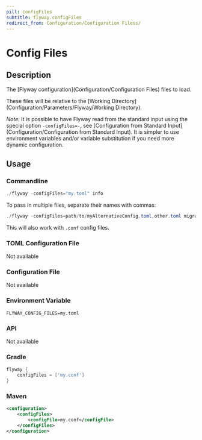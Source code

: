 ```yaml
---
pill: configFiles
subtitle: flyway.configFiles
redirect_from: Configuration/Configuration Filess/
---
```


# Config Files

## Description
The [Flyway configuration](Configuration/Configuration Files) files to load.

These files will be relative to the [Working Directory](Configuration/Parameters/Flyway/Working Directory).

_Note:_ It is possible to have Flyway read from the standard input using the special option `-configFiles=-`, see 
[Configuration from Standard Input](Configuration/Configuration from Standard Input). 
It is simpler to use environment variables and/or variable substitution if you need more dynamic configuration.

## Usage

### Commandline
```powershell
./flyway -configFiles="my.toml" info
```
To pass in multiple files, separate their names with commas:

```powershell
./flyway -configFiles=path/to/myAlternativeConfig.toml,other.toml migrate
```

This will also work with `.conf` config files.

### TOML Configuration File
Not available

### Configuration File
Not available

### Environment Variable
```properties
FLYWAY_CONFIG_FILES=my.toml
```

### API
Not available

### Gradle
```groovy
flyway {
    configFiles = ['my.conf']
}
```

### Maven
```xml
<configuration>
    <configFiles>
        <configFile>my.conf</configFile>
    </configFiles>
</configuration>
```
